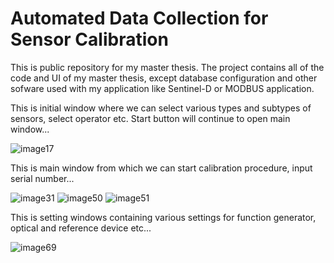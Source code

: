 # Automated Data Collection for Sensor Calibration
This is public repository for my master thesis. The project contains all of the code and UI of my master thesis, except database configuration and other sofware used with my application like Sentinel-D or MODBUS application.

This is initial window where we can select various types and subtypes of sensors, select operator etc. Start button will continue to open main window...

![image17](https://github.com/pao3007/auto-cal-acc/assets/35431691/451e101a-a104-49cf-9123-a223f80c96aa)


This is main window from which we can start calibration procedure, input serial number...

![image31](https://github.com/pao3007/auto-cal-acc/assets/35431691/3df27dda-b93c-4691-b440-9b7e273d33a0)
![image50](https://github.com/pao3007/auto-cal-acc/assets/35431691/989dabbb-3ffd-4f3b-99d7-5c7989e13c2a)
![image51](https://github.com/pao3007/auto-cal-acc/assets/35431691/b4159ec4-42bd-4bdc-9f94-3388287b69e8)

This is setting windows containing various settings for function generator, optical and reference device etc...

![image69](https://github.com/pao3007/auto-cal-acc/assets/35431691/58ab661c-ee17-411f-9624-7fd9bb8c020f)
